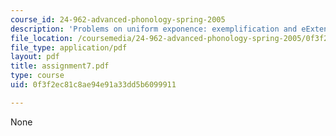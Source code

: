 ```yaml
---
course_id: 24-962-advanced-phonology-spring-2005
description: 'Problems on uniform exponence: exemplification and eExtension.'
file_location: /coursemedia/24-962-advanced-phonology-spring-2005/0f3f2ec81c8ae94e91a33dd5b6099911_assignment7.pdf
file_type: application/pdf
layout: pdf
title: assignment7.pdf
type: course
uid: 0f3f2ec81c8ae94e91a33dd5b6099911

---
```

None